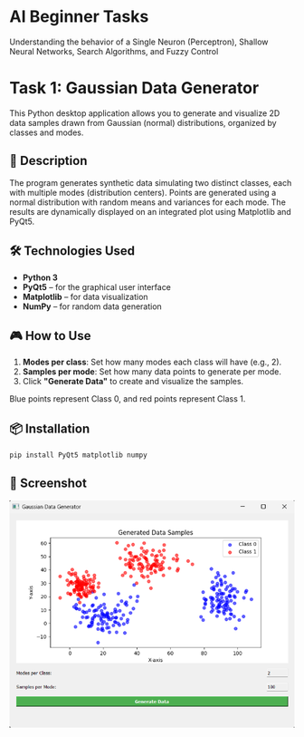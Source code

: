 # AI Beginner Tasks  
Understanding the behavior of a Single Neuron (Perceptron), Shallow Neural Networks, Search Algorithms, and Fuzzy Control  

# Task 1: Gaussian Data Generator

This Python desktop application allows you to generate and visualize 2D data samples drawn from Gaussian (normal) distributions, organized by classes and modes.

## 📌 Description

The program generates synthetic data simulating two distinct classes, each with multiple modes (distribution centers). Points are generated using a normal distribution with random means and variances for each mode. The results are dynamically displayed on an integrated plot using Matplotlib and PyQt5.

## 🛠️ Technologies Used

- **Python 3**
- **PyQt5** – for the graphical user interface
- **Matplotlib** – for data visualization
- **NumPy** – for random data generation

## 🎮 How to Use

1. **Modes per class**: Set how many modes each class will have (e.g., 2).  
2. **Samples per mode**: Set how many data points to generate per mode.  
3. Click **"Generate Data"** to create and visualize the samples.

Blue points represent Class 0, and red points represent Class 1.

## 📦 Installation

```bash
pip install PyQt5 matplotlib numpy
```

## 📸 Screenshot

![Task 1 Screenshot](Screenshots/task1screenshot.png)
